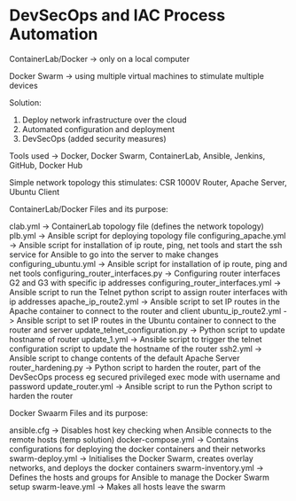# DevSecOps and IAC Process Automation

ContainerLab/Docker -> only on a local computer

Docker Swarm -> using multiple virtual machines to stimulate multiple devices

Solution:
1. Deploy network infrastructure over the cloud
2. Automated configuration and deployment
3. DevSecOps (added security measures)

Tools used -> Docker, Docker Swarm, ContainerLab, Ansible, Jenkins, GitHub, Docker Hub

Simple network topology this stimulates: CSR 1000V Router, Apache Server, Ubuntu Client


ContainerLab/Docker Files and its purpose:

clab.yml -> ContainerLab topology file (defines the network topology)
plb.yml -> Ansible script for deploying topology file 
configuring_apache.yml -> Ansible script for installation of ip route, ping, net tools and start the ssh service for Ansible to go into the server to make changes
configuring_ubuntu.yml -> Ansible script for installation of ip route, ping and net tools
configuring_router_interfaces.py -> Configuring router interfaces G2 and G3 with specific ip addresses
configuring_router_interfaces.yml -> Ansible script to run the Telnet python script to assign router interfaces with ip addresses
apache_ip_route2.yml -> Ansible script to set IP routes in the Apache container to connect to the router and client
ubuntu_ip_route2.yml -> Ansible script to set IP routes in the Ubuntu container to connect to the router and server
update_telnet_configuration.py -> Python script to update hostname of router
update_1.yml -> Ansible script to trigger the telnet configuration script to update the hostname of the router
ssh2.yml -> Ansible script to change contents of the default Apache Server
router_hardening.py -> Python script to harden the router, part of the DevSecOps process eg secured privileged exec mode with username and password
update_router.yml -> Ansible script to run the Python script to harden the router


Docker Swaarm Files and its purpose:

ansible.cfg -> Disables host key checking when Ansible connects to the remote hosts (temp solution)
docker-compose.yml -> Contains configurations for deploying the docker containers and their networks
swarm-deploy.yml -> Initialises the Docker Swarm, creates overlay networks, and deploys the docker containers
swarm-inventory.yml -> Defines the hosts and groups for Ansible to manage the Docker Swarm setup
swarm-leave.yml -> Makes all hosts leave the swarm

